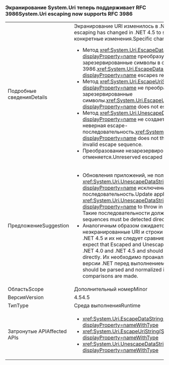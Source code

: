 ### <a name="systemuri-escaping-now-supports-rfc-3986"></a><span data-ttu-id="aa417-101">Экранирование System.Uri теперь поддерживает RFC 3986</span><span class="sxs-lookup"><span data-stu-id="aa417-101">System.Uri escaping now supports RFC 3986</span></span>

|   |   |
|---|---|
|<span data-ttu-id="aa417-102">Подробные сведения</span><span class="sxs-lookup"><span data-stu-id="aa417-102">Details</span></span>|<span data-ttu-id="aa417-103">Экранирование URI изменилось в .NET 4.5 для поддержки [RFC 3986](http://tools.ietf.org/html/rfc3986).</span><span class="sxs-lookup"><span data-stu-id="aa417-103">URI escaping has changed in .NET 4.5 to support [RFC 3986](http://tools.ietf.org/html/rfc3986).</span></span> <span data-ttu-id="aa417-104">Внесены следующие конкретные изменения.</span><span class="sxs-lookup"><span data-stu-id="aa417-104">Specific changes include:</span></span><ul><li><span data-ttu-id="aa417-105">Метод <xref:System.Uri.EscapeDataString(System.String)?displayProperty=name> преобразует в escape-последовательность зарезервированные символы в соответствии с RFC 3986.</span><span class="sxs-lookup"><span data-stu-id="aa417-105"><xref:System.Uri.EscapeDataString(System.String)?displayProperty=name> escapes reserved characters based on RFC 3986.</span></span></li><li><span data-ttu-id="aa417-106">Метод <xref:System.Uri.EscapeUriString(System.String)?displayProperty=name> не преобразует в escape-последовательность зарезервированные символы.</span><span class="sxs-lookup"><span data-stu-id="aa417-106"><xref:System.Uri.EscapeUriString(System.String)?displayProperty=name> does not escape reserved characters.</span></span></li><li><span data-ttu-id="aa417-107">Метод <xref:System.Uri.UnescapeDataString(System.String)?displayProperty=name> не создает исключение, если ему встречается неверная escape-последовательность.</span><span class="sxs-lookup"><span data-stu-id="aa417-107"><xref:System.Uri.UnescapeDataString(System.String)?displayProperty=name> does not throw an exception if it encounters an invalid escape sequence.</span></span></li><li><span data-ttu-id="aa417-108">Преобразование незарезервированных символов в escape-символы отменяется.</span><span class="sxs-lookup"><span data-stu-id="aa417-108">Unreserved escaped characters are un-escaped.</span></span></li></ul>|
|<span data-ttu-id="aa417-109">Предложение</span><span class="sxs-lookup"><span data-stu-id="aa417-109">Suggestion</span></span>|<ul><li><span data-ttu-id="aa417-110">Обновления приложений, не полагаясь на <xref:System.Uri.UnescapeDataString(System.String)?displayProperty=name> исключение в случае Недопустимая escape-последовательность.</span><span class="sxs-lookup"><span data-stu-id="aa417-110">Update applications to not rely on <xref:System.Uri.UnescapeDataString(System.String)?displayProperty=name> to throw in the case of an invalid escape sequence.</span></span> <span data-ttu-id="aa417-111">Такие последовательности должны обнаруживаться сразу же.</span><span class="sxs-lookup"><span data-stu-id="aa417-111">Such sequences must be detected directly now.</span></span></li><li><span data-ttu-id="aa417-112">Аналогичным образом ожидается, что экранированные и неэкранированные URI и строки данных могут отличаться в .NET 4.0 и .NET 4.5 и их не следует сравнивать версиях .NET напрямую.</span><span class="sxs-lookup"><span data-stu-id="aa417-112">Similarly, expect that Escaped and Unescaped URI and Data strings may vary from .NET 4.0 and .NET 4.5 and should not be compared across .NET versions directly.</span></span> <span data-ttu-id="aa417-113">Их необходимо проанализировать и нормализовать в одной версии .NET перед выполнением каких-либо сравнений.</span><span class="sxs-lookup"><span data-stu-id="aa417-113">Instead, they should be parsed and normalized in a single .NET version before any comparisons are made.</span></span></li></ul>|
|<span data-ttu-id="aa417-114">Область</span><span class="sxs-lookup"><span data-stu-id="aa417-114">Scope</span></span>|<span data-ttu-id="aa417-115">Дополнительный номер</span><span class="sxs-lookup"><span data-stu-id="aa417-115">Minor</span></span>|
|<span data-ttu-id="aa417-116">Версия</span><span class="sxs-lookup"><span data-stu-id="aa417-116">Version</span></span>|<span data-ttu-id="aa417-117">4.5</span><span class="sxs-lookup"><span data-stu-id="aa417-117">4.5</span></span>|
|<span data-ttu-id="aa417-118">Тип</span><span class="sxs-lookup"><span data-stu-id="aa417-118">Type</span></span>|<span data-ttu-id="aa417-119">Среда выполнения</span><span class="sxs-lookup"><span data-stu-id="aa417-119">Runtime</span></span>|
|<span data-ttu-id="aa417-120">Затронутые API</span><span class="sxs-lookup"><span data-stu-id="aa417-120">Affected APIs</span></span>|<ul><li><xref:System.Uri.EscapeDataString(System.String)?displayProperty=nameWithType></li><li><xref:System.Uri.EscapeUriString(System.String)?displayProperty=nameWithType></li><li><xref:System.Uri.UnescapeDataString(System.String)?displayProperty=nameWithType></li></ul>|

